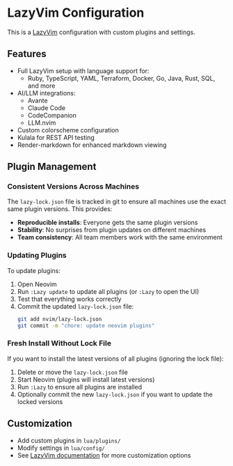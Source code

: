 # LazyVim Configuration

This is a [LazyVim](https://www.lazyvim.org/) configuration with custom plugins and settings.

## Features

- Full LazyVim setup with language support for:
  - Ruby, TypeScript, YAML, Terraform, Docker, Go, Java, Rust, SQL, and more
- AI/LLM integrations:
  - Avante
  - Claude Code
  - CodeCompanion
  - LLM.nvim
- Custom colorscheme configuration
- Kulala for REST API testing
- Render-markdown for enhanced markdown viewing

## Plugin Management

### Consistent Versions Across Machines

The `lazy-lock.json` file is tracked in git to ensure all machines use the exact same plugin versions. This provides:

- **Reproducible installs**: Everyone gets the same plugin versions
- **Stability**: No surprises from plugin updates on different machines
- **Team consistency**: All team members work with the same environment

### Updating Plugins

To update plugins:

1. Open Neovim
2. Run `:Lazy update` to update all plugins (or `:Lazy` to open the UI)
3. Test that everything works correctly
4. Commit the updated `lazy-lock.json` file:
   ```bash
   git add nvim/lazy-lock.json
   git commit -m "chore: update neovim plugins"
   ```

### Fresh Install Without Lock File

If you want to install the latest versions of all plugins (ignoring the lock file):

1. Delete or move the `lazy-lock.json` file
2. Start Neovim (plugins will install latest versions)
3. Run `:Lazy` to ensure all plugins are installed
4. Optionally commit the new `lazy-lock.json` if you want to update the locked versions

## Customization

- Add custom plugins in `lua/plugins/`
- Modify settings in `lua/config/`
- See [LazyVim documentation](https://www.lazyvim.org/) for more customization options